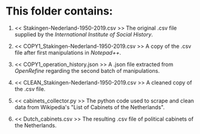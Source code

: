 # This folder contains:

1. << Stakingen-Nederland-1950-2019.csv >>   The original .csv file supplied by the _International Institute of Social History_.

2. << COPY1_Stakingen-Nederland-1950-2019.csv >>   A copy of the .csv file after first manipulations in _Notepad++_.

3. << COPY1_operation_history.json >>   A .json file extracted from _OpenRefine_ regarding the second batch of manipulations.

4. << CLEAN_Stakingen-Nederland-1950-2019.csv >>   A cleaned copy of the .csv file.

5. << cabinets_collector.py >>   The python code used to scrape and clean data from Wikipedia's "List of Cabinets of the Netherlands".

6. << Dutch_cabinets.csv >>   The resulting .csv file of political cabinets of the Netherlands.
